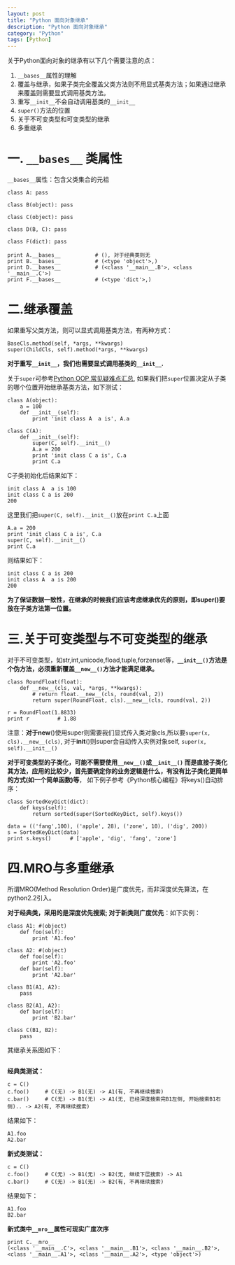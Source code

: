 ```yaml
---
layout: post
title: "Python 面向对象继承"
description: "Python 面向对象继承"
category: "Python"
tags: [Python]
---
```

<p>关于Python面向对象的继承有以下几个需要注意的点：</p>

<ol>
<li><code>__bases__</code>属性的理解</li>
<li>覆盖与继承，如果子类完全覆盖父类方法则不用显式基类方法；如果通过继承来覆盖则需要显式调用基类方法。</li>
<li>重写<code>__init__</code>不会自动调用基类的<code>__init__</code></li>
<li><code>super()</code>方法的位置</li>
<li>关于不可变类型和可变类型的继承</li>
<li>多重继承</li>
</ol>

<!--more-->

<h1>一. <code>__bases__</code> 类属性</h1>

<p><code>__bases__</code>属性：包含父类集合的元祖</p>

<pre><code>class A: pass

class B(object): pass

class C(object): pass

class D(B, C): pass

class F(dict): pass

print A.__bases__           # (), 对于经典类则无
print B.__bases__           # (&lt;type 'object'&gt;,)
print D.__bases__           # (&lt;class '__main__.B'&gt;, &lt;class '__main__.C'&gt;)
print F.__bases__           # (&lt;type 'dict'&gt;,)
</code></pre>

<h1>二.继承覆盖</h1>

<p>如果重写父类方法，则可以显式调用基类方法，有两种方式：</p>

<pre><code>BaseCls.method(self, *args, **kwargs)
super(ChildCls, self).method(*args, **kwargs)
</code></pre>

<p><strong>对于重写<code>__init__</code>，我们也需要显式调用基类的<code>__init__</code>.</strong></p>

<p>关于<code>super</code>可参考<a href="http://www.beginman.cn/archives/264">Python OOP 常见疑难点汇总</a>, 如果我们把<code>super</code>位置决定从子类的哪个位置开始继承基类方法，如下测试：</p>

<pre><code>class A(object):
    a = 100
    def __init__(self):
        print 'init class A  a is', A.a

class C(A):
    def __init__(self):
        super(C, self).__init__()
        A.a = 200
        print 'init class C a is', C.a
        print C.a
</code></pre>

<p>C子类初始化后结果如下：</p>

<pre><code>init class A  a is 100
init class C a is 200
200
</code></pre>

<p>这里我们把<code>super(C, self).__init__()</code>放在<code>print C.a</code>上面</p>

<pre><code>A.a = 200
print 'init class C a is', C.a
super(C, self).__init__()
print C.a
</code></pre>

<p>则结果如下：</p>

<pre><code>init class C a is 200
init class A  a is 200
200
</code></pre>

<p><strong>为了保证数据一致性，在继承的时候我们应该考虑继承优先的原则，即super()要放在子类方法第一位置。</strong></p>

<h1>三.关于可变类型与不可变类型的继承</h1>

<p>对于不可变类型，如str,int,unicode,fload,tuple,forzenset等，<strong><code>__init__()</code>方法是个伪方法，必须重新覆盖<code>__new__()</code>方法才能满足继承。</strong></p>

<pre><code>class RoundFloat(float):
    def __new__(cls, val, *args, **kwargs):
        # return float.__new__(cls, round(val, 2))
        return super(RoundFloat, cls).__new__(cls, round(val, 2))

r = RoundFloat(1.8833)
print r         # 1.88
</code></pre>

<p>注意：<strong>对于</strong><strong>new</strong>()使用super则需要我们显式传入类对象cls,所以要<code>super(x, cls).__new__(cls)</code>, 对于<strong>init</strong>()则super会自动传入实例对象self, <code>super(x, self).__init__()</code></p>

<p><strong>对于可变类型的子类化，可能不需要使用<code>__new__()</code>或<code>__init__()</code> 而是直接子类化其方法，应用的比较少，首先要确定你的业务逻辑是什么，有没有比子类化更简单的方式(如一个简单函数)等</strong>， 如下例子参考《Python核心编程》将keys()自动排序：</p>

<pre><code>class SortedKeyDict(dict):
    def keys(self):
        return sorted(super(SortedKeyDict, self).keys())

data = (('fang',100), ('apple', 28), ('zone', 10), ('dig', 200))
s = SortedKeyDict(data)
print s.keys()      # ['apple', 'dig', 'fang', 'zone']
</code></pre>

<h1>四.MRO与多重继承</h1>

<p>所谓MRO(Method Resolution Order)是广度优先，而非深度优先算法，在python2.2引入。</p>

<p><strong>对于经典类，采用的是深度优先搜索; 对于新类则广度优先</strong>：如下实例：</p>

<pre><code>class A1: #(object)
    def foo(self):
        print 'A1.foo'

class A2: #(object)
    def foo(self):
        print 'A2.foo'
    def bar(self):
        print 'A2.bar'

class B1(A1, A2):
    pass

class B2(A1, A2):
    def bar(self):
        print 'B2.bar'

class C(B1, B2):
    pass
</code></pre>

<p>其继承关系图如下：</p>

<p><img src="http://7fvf56.com1.z0.glb.clouddn.com/MRO.png" alt="" /></p>

<p><strong>经典类测试：</strong></p>

<pre><code>c = C()
c.foo()     # C(无) -&gt; B1(无) -&gt; A1(有, 不再继续搜索)
c.bar()     # C(无) -&gt; B1(无) -&gt; A1(无, 已经深度搜索完B1左侧, 开始搜索B1右侧).. -&gt; A2(有, 不再继续搜索)
</code></pre>

<p>结果如下：</p>

<pre><code>A1.foo
A2.bar
</code></pre>

<p><strong>新式类测试：</strong></p>

<pre><code>c = C()
c.foo()     # C(无) -&gt; B1(无) -&gt; B2(无, 继续下层搜索) -&gt; A1
c.bar()     # C(无) -&gt; B1(无) -&gt; B2(有, 不再继续搜索)
</code></pre>

<p>结果如下：</p>

<pre><code>A1.foo
B2.bar
</code></pre>

<p><strong>新式类中<code>__mro__</code>属性可现实广度次序</strong></p>

<pre><code>print C.__mro__
(&lt;class '__main__.C'&gt;, &lt;class '__main__.B1'&gt;, &lt;class '__main__.B2'&gt;, &lt;class '__main__.A1'&gt;, &lt;class '__main__.A2'&gt;, &lt;type 'object'&gt;)
</code></pre>
